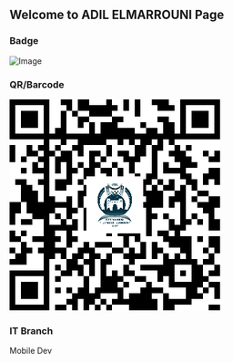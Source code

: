 ## Welcome to ADIL ELMARROUNI  Page


### Badge
![Image](badges/adilelmarrouni.png)

### QR/Barcode
![Image](qr/qr_adilelmarrouni.png)
### IT Branch
Mobile Dev

